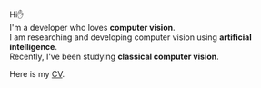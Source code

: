 Hi✋  
I'm a developer who loves **computer vision**.   
I am researching and developing computer vision using **artificial intelligence**.   
Recently, I've been studying **classical computer vision**.  

Here is my [CV](https://honeybadger78.github.io/).
